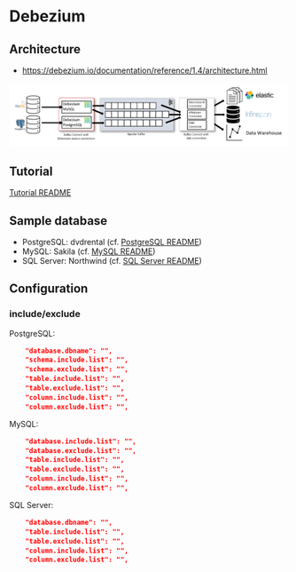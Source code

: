 # Debezium

## Architecture

- https://debezium.io/documentation/reference/1.4/architecture.html

![debezium-architecture](/contents/images/debezium-architecture.png)

## Tutorial

[Tutorial README](/debezium/tutorial/README.md)

## Sample database

- PostgreSQL: dvdrental (cf. [PostgreSQL README](/postgresql/README.md))
- MySQL: Sakila (cf. [MySQL README](/mysql/README.md))
- SQL Server: Northwind (cf. [SQL Server README](/sqlserver/README.md))

## Configuration

### include/exclude

PostgreSQL:

```json
    "database.dbname": "",
    "schema.include.list": "",
    "schema.exclude.list": "",
    "table.include.list": "",
    "table.exclude.list": "",
    "column.include.list": "",
    "column.exclude.list": "",
```

MySQL:

```json
    "database.include.list": "",
    "database.exclude.list": "",
    "table.include.list": "",
    "table.exclude.list": "",
    "column.include.list": "",
    "column.exclude.list": "",
```

SQL Server:

```json
    "database.dbname": "",
    "table.include.list": "",
    "table.exclude.list": "",
    "column.include.list": "",
    "column.exclude.list": "",
```
